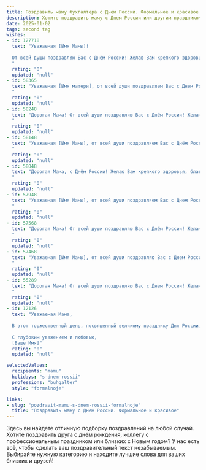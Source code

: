 ```yaml
---
title: Поздравить маму бухгалтера с Днем России. Формальное и красивое
description: Хотите поздравить маму с Днем России или другим праздником? Наш ИИ создаст незабываемое поздравление, а вы обязательно выделитесь среди других.  
date: 2025-01-02
tags: second tag
wishes:
- id: 127718
  text: "Уважаемая [Имя Мамы]!
  
  От всей души поздравляю Вас с Днём России! Желаю Вам крепкого здоровья, благополучия и успехов в Вашей ответственной и важной работе бухгалтера. Пусть профессиональные достижения приносят Вам удовлетворение, а семейное счастье – радость и тепло. С праздником!
  "
  rating: "0"
  updated: "null"
- id: 58365
  text: "Уважаемая [Имя матери], от всей души поздравляем Вас с Днем России! Желаем Вам крепкого здоровья, благополучия, процветания и успехов в Вашей непростой, но очень важной профессии бухгалтера. Пусть работа приносит Вам удовлетворение, а жизнь – радость и гармонию!
  "
  rating: "0"
  updated: "null"
- id: 58248
  text: "Дорогая Мама! От всей души поздравляю Вас с Днём России! Желаю Вам крепкого здоровья, благополучия и всего самого наилучшего! Пусть Ваша профессиональная деятельность - бухгалтерская работа - приносит Вам удовлетворение и признание.
  "
  rating: "0"
  updated: "null"
- id: 58148
  text: "Уважаемая [Имя Мамы], от всей души поздравляем Вас с Днём России! Желаем Вам крепкого здоровья, процветания и благополучия! Пусть Ваш профессионализм, как бухгалтера, всегда будет востребован, а труд приносит удовлетворение и радость!
  "
  rating: "0"
  updated: "null"
- id: 58048
  text: "Дорогая Мама, с Днём России! Желаю Вам крепкого здоровья, благополучия и профессиональных успехов в Вашей нелёгкой, но важной работе бухгалтера. Пусть каждый день приносит Вам радость и удовлетворение, а Россия процветает под мирным и ясным небом!
  "
  rating: "0"
  updated: "null"
- id: 57948
  text: "Уважаемая [Имя Мамы], от всей души поздравляем Вас с Днем России! Желаем Вам крепкого здоровья, благополучия, успехов в Вашей нелегкой, но важной профессии бухгалтера. Пусть Ваша работа будет всегда востребована, а жизнь наполнена радостью и гармонией.
  "
  rating: "0"
  updated: "null"
- id: 57568
  text: "Дорогая Мама! От всей души поздравляю Вас с Днём России! Желаю Вам крепкого здоровья, благополучия и успехов в Вашей работе бухгалтера. Пусть Ваш труд всегда приносит радость и удовлетворение! С праздником!
  "
  rating: "0"
  updated: "null"
- id: 57468
  text: "Уважаемая [Имя Мамы], от всей души поздравляю Вас с Днем России! Желаю Вам крепкого здоровья, благополучия и успехов в вашем нелегком, но важном труде бухгалтера. Пусть каждый день приносит Вам радость и удовлетворение от проделанной работы.
  "
  rating: "0"
  updated: "null"
- id: 55289
  text: "Дорогая Мама! От всей души поздравляю Вас с Днем России! Желаю Вам крепкого здоровья, благополучия и всего самого доброго. Пусть Ваша работа бухгалтера приносит Вам удовлетворение, а жизнь будет наполнена светлыми моментами. С праздником!
  "
  rating: "0"
  updated: "null"
- id: 12126
  text: "Уважаемая Мама,
  
  В этот торжественный день, посвященный великому празднику Дня России, я хочу выразить Вам глубочайшее уважение и искренние поздравления. Ваш профессионализм и преданность делу бухгалтерии всегда служили образцом для подражания, а Ваша мудрость и забота делают нашу семью крепкой и счастливой. Пусть этот день принесет Вам радость и благополучие, а впредь к Вам всегда приходит удача и успех в делах и личной жизни.
  
  С глубоким уважением и любовью,
  [Ваше Имя]"
  rating: "0"
  updated: "null"

selectedValues:
  recipients: "mamu"
  holidays: "s-dnem-rossii"
  professions: "buhgalter"
  style: "formalnoje"

links:
- slug: "pozdravit-mamu-s-dnem-rossii-formalnoje"
  title: "Поздравить маму с Днем России. Формальное и красивое"
---
```


Здесь вы найдете отличную подборку поздравлений на любой случай.
Хотите поздравить друга с днём рождения, коллегу с профессиональным праздником или близких с Новым годом? У нас есть всё, чтобы сделать ваш поздравительный текст незабываемым. Выбирайте нужную категорию и находите лучшие слова для ваших близких и друзей!
